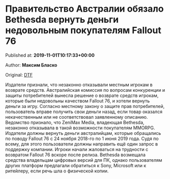 
# Правительство Австралии обязало Bethesda вернуть деньги недовольным покупателям Fallout 76

Published at: **2019-11-01T10:17:33+00:00**

Author: **Максим Бласко**

Original: [DTF](https://dtf.ru/gameindustry/78886-pravitelstvo-avstralii-obyazalo-bethesda-vernut-dengi-nedovolnym-pokupatelyam-fallout-76)

Издатели признали, что незаконно отказывали местным игрокам в возврате средств.
Австралийская комиссия по вопросам конкуренции и защиты потребителей вынесла решение о возврате средств игрокам, которые были недовольны качеством Fallout 76, и хотели вернуть деньги за игру.
Согласно местному закону о защите прав потребителей, пользователь вправе получить свои деньги назад, если товар оказался некачественным или не соответствовал заявленному описанию. Ведомство признало, что ZeniMax Media, владеющая Bethesda, незаконно отказывала в такой возможности покупателям MMORPG.
Издатели должны вернуть деньги австралийцам, которые обращались по поводу Fallout 76 с 24 ноября 2018-го по 1 июня 2019 года. Судя по всему, для этого пользователи должны направить ещё один запрос в поддержку компании.
Игроки начали жаловаться на трудности с возвратом Fallout 76 вскоре после релиза. Bethesda возмещала средства владельцам цифровых версий для ПК, однако пользователям других платформ предлагали обратиться к Sony, Microsoft или к ритейлеру, если речь шла о физической копии.
